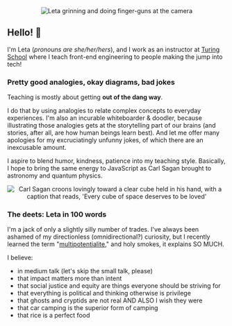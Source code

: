 <center>
  <img src="https://cdn.glitch.com/961b1283-6a5d-41bd-98f6-45a0b7d3a07d%2Fimageedit_59_2949971778.gif?v=1595285303625" alt="Leta grinning and doing finger-guns at the camera" />
</center>

## Hello! 💖

I'm Leta (_pronouns are she/her/hers_), and I work as an instructor at [Turing School](https://turing.io) where I teach front-end engineering to people making the jump into tech!

### Pretty good analogies, okay diagrams, bad jokes

Teaching is mostly about getting **out of the dang way**.

I do that by using analogies to relate complex concepts to everyday experiences. I'm also an incurable whiteboarder & doodler, because illustrating those analogies gets at the storytelling part of our brains (and stories, after all, are how human beings learn best). And let me offer many apologies for my excruciatingly unfunny jokes, of which there are an inexcusable amount.

I aspire to blend humor, kindness, patience into my teaching style. Basically, I hope to bring the same energy to JavaScript as Carl Sagan brought to astronomy and quantum physics.

<center><img src="https://i.giphy.com/media/iJb64kdOkiUTu/giphy.gif" alt="Carl Sagan croons lovingly toward a clear cube held in his hand, with a caption that reads, 'Every cube of space deserves to be loved'" /></center>

### The deets: Leta in 100 words

I'm a jack of only a slightly silly number of trades. I've always been ashamed of my directionless (omnidirectional?) curiosity, but I recently learned the term "[multipotentialite](https://www.youtube.com/watch?v=4sZdcB6bjI8)," and holy smokes, it explains SO MUCH.

I believe:

- in medium talk (let's skip the small talk, please)
- that impact matters more than intent
- that social justice and equity are things everyone should be striving for
- that everything is political and thinking otherwise is privilege
- that ghosts and cryptids are not real AND ALSO I wish they were
- that car camping is the superior form of camping
- that rice is a perfect food
